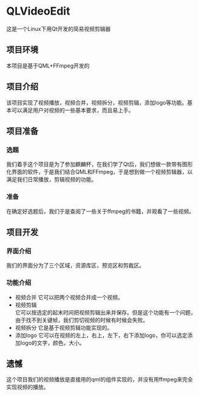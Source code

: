 # QLVideoEdit
这是一个Linux下用Qt开发的简易视频剪辑器
## 项目环境
本项目是基于QML+FFmpeg开发的
## 项目介绍
该项目实现了视频播放，视频合并，视频拆分，视频剪辑，添加logo等功能。基本可以满足用户对视频的一些基本要求，而且易上手。
## 项目准备
### 选题
我们着手这个项目是为了参加麒麟杯，在我们学了Qt后，我们想做一款带有图形化界面的软件，于是我们结合QML和FFmpeg，于是想到做一个视频剪辑器，以满足我们日常播放，剪辑视频的功能。
### 准备
在确定好选题后，我们于是查阅了一些关于ffmpeg的书籍，并观看了一些视频。
## 项目开发
### 界面介绍
我们的界面分为了三个区域，资源库区，预览区和剪裁区。
### 功能介绍
* 视频合并
它可以把两个视频合并成一个视频。
* 视频剪辑
</br>它可以按选定的起末时间把视频剪辑出来并保存。但是这个功能有一个问题，由于找不到关键帧，我们剪切视频的时候有时候会失败。
* 视频拆分
它是基于视频剪辑功能实现的。
* 添加logo
它可以在视频的左上，右上，左下，右下添加logo，你可以选定添加logo的文字，颜色，大小。
## 遗憾
这个项目我们的视频播放是直接用的qml的组件实现的，并没有用ffmpeg来完全实现视频的播放。
